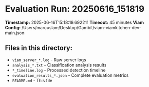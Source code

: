 # Evaluation Run: 20250616_151819

**Timestamp:** 2025-06-16T15:18:19.692211
**Timeout:** 45 minutes
**Viam Config:** /Users/marcuslam/Desktop/Gambit/viam-viamkitchen-dev-main.json

## Files in this directory:
- `viam_server_*.log` - Raw server logs
- `analysis_*.txt` - Classification analysis results
- `*_timeline.log` - Processed detection timeline
- `evaluation_results_*.json` - Complete evaluation metrics
- `README.md` - This file
